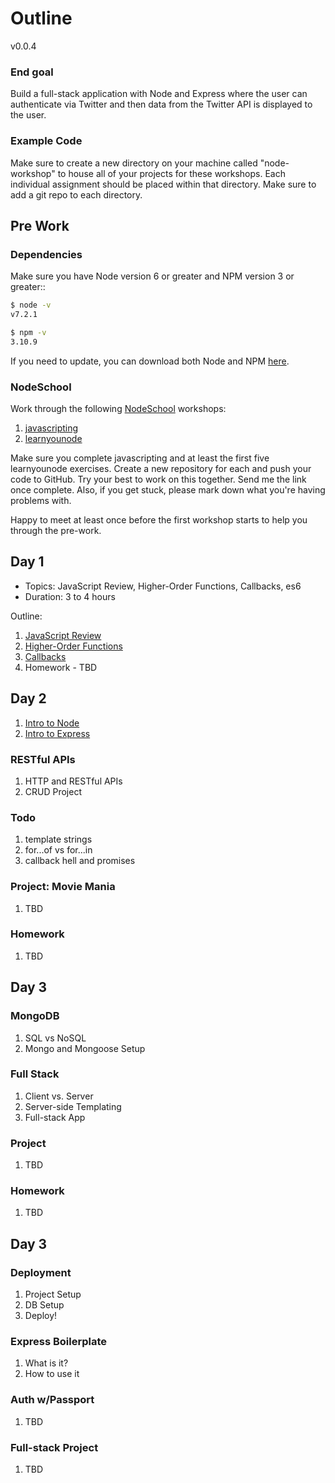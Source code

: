 # Outline

v0.0.4

### End goal

Build a full-stack application with Node and Express where the user can authenticate via Twitter and then data from the Twitter API is displayed to the user.

### Example Code

Make sure to create a new directory on your machine called "node-workshop" to house all of your projects for these workshops. Each individual assignment should be placed within that directory. Make sure to add a git repo to each directory.

## Pre Work

### Dependencies

Make sure you have Node version 6 or greater and NPM version 3 or greater::

```sh
$ node -v
v7.2.1

$ npm -v
3.10.9
```

If you need to update, you can download both Node and NPM [here](https://nodejs.org/en/download/current/).

### NodeSchool

Work through the following [NodeSchool](https://nodeschool.io/) workshops:

1. [javascripting](https://github.com/workshopper/javascripting)
1. [learnyounode](https://github.com/workshopper/learnyounode)

Make sure you complete javascripting and at least the first five learnyounode exercises. Create a new repository for each and push your code to GitHub. Try your best to work on this together. Send me the link once complete. Also, if you get stuck, please mark down what you're having problems with.

Happy to meet at least once before the first workshop starts to help you through the pre-work.

## Day 1

- Topics: JavaScript Review, Higher-Order Functions, Callbacks, es6
- Duration: 3 to 4 hours

Outline:

1. [JavaScript Review](lessons/01-js_review.md)
1. [Higher-Order Functions](lessons/02-hof.md)
1. [Callbacks](lessons/03-callbacks.md)
1. Homework - TBD

## Day 2

1. [Intro to Node](lessons/04-node-intro.md)
1. [Intro to Express](lessons/05-express-intro.md)

### RESTful APIs

1. HTTP and RESTful APIs
1. CRUD Project

### Todo

1. template strings
1. for...of vs for...in
1. callback hell and promises

### Project: Movie Mania

1. TBD

### Homework

1. TBD

## Day 3

### MongoDB

1. SQL vs NoSQL
1. Mongo and Mongoose Setup

### Full Stack

1. Client vs. Server
1. Server-side Templating
1. Full-stack App

### Project

1. TBD

### Homework

1. TBD

## Day 3

### Deployment

1. Project Setup
1. DB Setup
1. Deploy!

### Express Boilerplate

1. What is it?
1. How to use it

### Auth w/Passport

1. TBD

### Full-stack Project

1. TBD
